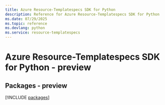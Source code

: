 ```yaml
---
title: Azure Resource-Templatespecs SDK for Python
description: Reference for Azure Resource-Templatespecs SDK for Python
ms.date: 07/29/2025
ms.topic: reference
ms.devlang: python
ms.service: resource-templatespecs
---
```

# Azure Resource-Templatespecs SDK for Python - preview
## Packages - preview
[!INCLUDE [packages](resource-templatespecs-index.md)]